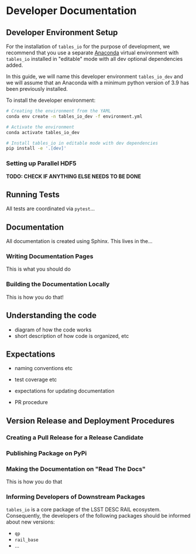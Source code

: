 # Developer Documentation

## Developer Environment Setup

For the installation of `tables_io` for the purpose of development, we recommend that you use a separate [Anaconda](https://docs.anaconda.com/anaconda/install/) virtual environment with `tables_io` installed in "editable" mode with all dev optional dependencies added.

In this guide, we will name this developer environment `tables_io_dev` and we will assume that an Anaconda with a minimum python version of 3.9 has been previously installed.

To install the developer environment:

```bash
# Creating the environment from the YAML
conda env create -n tables_io_dev -f environment.yml

# Activate the environment
conda activate tables_io_dev

# Install tables_io in editable mode with dev dependencies
pip install -e '.[dev]'
```

### Setting up Parallel HDF5

**TODO: CHECK IF ANYTHING ELSE NEEDS TO BE DONE**

## Running Tests

All tests are coordinated via `pytest`...

## Documentation

All documentation is created using Sphinx. This lives in the...

### Writing Documentation Pages

This is what you should do

### Building the Documentation Locally

This is how you do that!

## Understanding the code

- diagram of how the code works
- short description of how code is organized, etc

## Expectations

- naming conventions etc

- test coverage etc

- expectations for updating documentation

- PR procedure

## Version Release and Deployment Procedures

### Creating a Pull Release for a Release Candidate

### Publishing Package on PyPi

### Making the Documentation on "Read The Docs"

This is how you do that

### Informing Developers of Downstream Packages

`tables_io` is a core package of the LSST DESC RAIL ecosystem. Consequently, the developers of the following packages should be informed about new versions:

- `qp`
- `rail_base`
- ...
